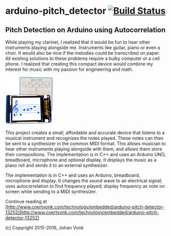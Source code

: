 # arduino-pitch_detector  [![Build Status](https://travis-ci.org/cvonk/arduino-pitch_detector.svg)](https://travis-ci.org/cvonk/arduino-pitch_detector)
## Pitch Detection on Arduino using Autocorrelation

While playing my clarinet, I realized that it would be fun to hear other instruments playing alongside me. Instruments like guitar, piano or even a choir. It would also be nice if the melodies could be transcribed on paper. All existing solutions to these problems require a bulky computer or a cell phone. I realized that creating this compact device would combine my interest for music with my passion for engineering and math.

![Image](media/icon.jpg)

This project creates a small, affordable and accurate device that listens to a musical instrument and recognizes the notes played. These notes can then be sent to a synthesizer in the common MIDI format. This allows musician to hear other instruments playing alongside with them, and allows them store their compositions.
The implementation is in C++ and uses an Arduino UNO, breadboard, microphone and optional display.  It displays the music as a piano roll and sends it to an external synthesizer.

The implementation is in C++ and uses an Arduino, breadboard, microphone and display.  It changes the sound wave to an electrical signal; uses autocorrelation to find frequency played; display frequency as note on screen while sending to a MIDI synthesizer.

Continue reading at [http://www.coertvonk.com/technology/embedded/arduino-pitch-detector-13252](http://www.coertvonk.com/technology/embedded/arduino-pitch-detector-13252)

(c) Copyright 2015-2016, Johan Vonk
